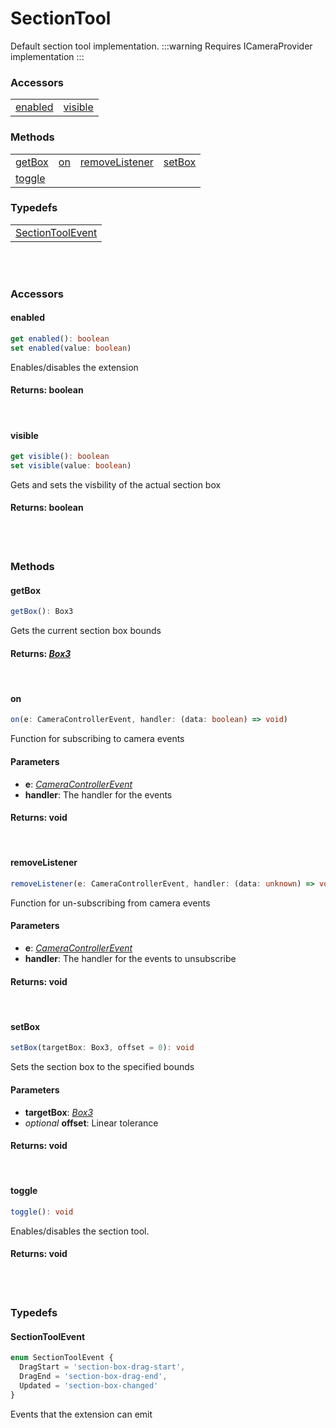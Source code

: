 # SectionTool

Default section tool implementation.
:::warning
Requires ICameraProvider implementation
:::

### <h3>Accessors</h3>
|  	|   |
|---    |--- 
| [enabled](/viewer/selection-extension-api.md#enabled) | [visible](/viewer/selection-extension-api.md#visible)


### <h3>Methods</h3>
|  	| 	|   |   |
|---	|---    |---	|---
| [getBox](/viewer/selection-extension-api.md#getbox) | [on](/viewer/camera-controller-api.md#on) | [removeListener](/viewer/camera-controller-api.md#removelistener) | [setBox](/viewer/selection-extension-api.md#setbox)
| [toggle](/viewer/selection-extension-api.md#toggle) 

### <h3>Typedefs</h3>
|  	| 
|---
| [SectionToolEvent](/viewer/selection-extension-api.md#sectiontoolevent) 

<br><br>


### <h3>Accessors</h3>

#### <b>enabled</b>
```ts
get enabled(): boolean
set enabled(value: boolean)
```
Enables/disables the extension

#### Returns: boolean

<br>

#### <b>visible</b>
```ts
get visible(): boolean
set visible(value: boolean)
```
Gets and sets the visbility of the actual section box
#### Returns: boolean

<br>
<br>

### <h3>Methods</h3>
#### <b>getBox</b>
```ts
getBox(): Box3
```
Gets the current section box bounds

#### Returns: [*Box3*](https://threejs.org/docs/index.html?q=box3#api/en/math/Box3)


<br>

#### <b>on</b>
```ts
on(e: CameraControllerEvent, handler: (data: boolean) => void)
```
Function for subscribing to camera events
#### Parameters
- **e**: [*CameraControllerEvent*]()
- **handler**: The handler for the events

#### Returns: void

<br>

#### <b>removeListener</b>
```ts
removeListener(e: CameraControllerEvent, handler: (data: unknown) => void)
```
Function for un-subscribing from camera events
#### Parameters
- **e**: [*CameraControllerEvent*]()
- **handler**: The handler for the events to unsubscribe

#### Returns: void

<br>

#### <b>setBox</b>
```ts
setBox(targetBox: Box3, offset = 0): void
```
Sets the section box to the specified bounds
#### Parameters
- **targetBox**: [*Box3*](https://threejs.org/docs/index.html?q=box3#api/en/math/Box3)
- *optional* **offset**: Linear tolerance

#### Returns: void

<br>

#### <b>toggle</b>
```ts
toggle(): void
```
Enables/disables the section tool. 

#### Returns: void

<br>
<br>

### <h3>Typedefs</h3>

#### <b>SectionToolEvent</b>

```ts
enum SectionToolEvent {
  DragStart = 'section-box-drag-start',
  DragEnd = 'section-box-drag-end',
  Updated = 'section-box-changed'
}
```
Events that the extension can emit

